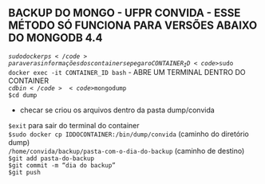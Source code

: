 ## BACKUP DO MONGO - UFPR CONVIDA - ESSE MÉTODO SÓ FUNCIONA PARA VERSÕES ABAIXO DO MONGODB 4.4
<code>$sudo docker ps</code> para ver as informações dos containers e pegar o CONTAINER_ID  
<code>$sudo docker exec -it CONTAINER_ID bash</code> - ABRE UM TERMINAL DENTRO DO CONTAINER  
<code>$cd bin</code>  
<code>$mongodump</code>  
<code>$cd dump</code>  
<ul><li>checar se criou os arquivos dentro da pasta dump/convida</li></ul>  
<code>$exit</code> para sair do terminal do container</br>
<code>$sudo docker cp IDDOCONTAINER:/bin/dump/convida</code> (caminho do diretório dump)</br>
<code>/home/convida/backup/pasta-com-o-dia-do-backup</code> (caminho de destino)</br>
<code>$git add pasta-do-backup</code></br>
<code>$git commit -m “dia do backup”</code></br>
<code>$git push</code>